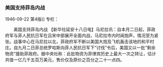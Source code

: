 ### 美国支持菲岛内战

1946-09-22
第4版()
专栏：

　　美国支持菲岛内战
    【新华社延安十八日电】马尼拉讯：自本月二日起，菲政府军与菲人民抗日军在吕宋中部展开全面内战，马尼拉市内时闻炮声，情况至为紧张。战事中心在马尼拉以北，菲政府军不断以美国大炮及飞机轰击该地的和平村庄。自九月二日菲总统罗哈斯向菲人民抗日军下“讨伐”令后，美国又以一批“剩余物资”援助菲政府。据中央社称：此批物资为菲律宾历史上最大一次之转让，估计共值一亿几千五百万美元，售价仅及原价之百分之二十一点四。
